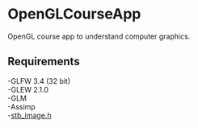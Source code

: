 # OpenGLCourseApp
OpenGL course app to understand computer graphics.


## Requirements
-GLFW 3.4 (32 bit)    
-GLEW 2.1.0     
-GLM       
-Assimp          
-[stb_image.h](https://github.com/nothings/stb)
